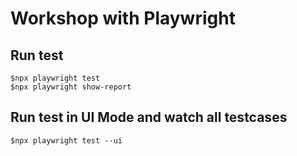 # Workshop with Playwright


## Run test
```
$npx playwright test
$npx playwright show-report
```

## Run test in UI Mode and watch all testcases
```
$npx playwright test --ui
```